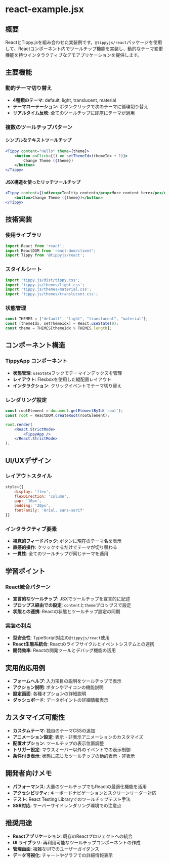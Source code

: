 # react-example.jsx

## 概要
ReactとTippy.jsを組み合わせた実装例です。`@tippyjs/react`パッケージを使用して、Reactコンポーネント内でツールチップ機能を実装し、動的なテーマ変更機能を持つインタラクティブなデモアプリケーションを提供します。

## 主要機能

### 動的テーマ切り替え
- **4種類のテーマ**: default, light, translucent, material
- **テーマローテーション**: ボタンクリックで次のテーマに循環切り替え
- **リアルタイム反映**: 全てのツールチップに即座にテーマが適用

### 複数のツールチップパターン

#### シンプルなテキストツールチップ
```jsx
<Tippy content="Hello" theme={theme}>
    <button onClick={() => setThemeIdx(themeIdx + 1)}>
        Change Theme ({theme})
    </button>
</Tippy>
```

#### JSX構造を使ったリッチツールチップ
```jsx
<Tippy content={(<div><p>Tooltip content</p><p>More content here</p></div>)} theme={theme}>
    <button>Change Theme ({theme})</button>
</Tippy>
```

## 技術実装

### 使用ライブラリ
```jsx
import React from 'react';
import ReactDOM from 'react-dom/client';
import Tippy from '@tippyjs/react';
```

### スタイルシート
```jsx
import 'tippy.js/dist/tippy.css';
import 'tippy.js/themes/light.css';
import 'tippy.js/themes/material.css';
import 'tippy.js/themes/translucent.css';
```

### 状態管理
```jsx
const THEMES = ["default", "light", "translucent", "material"];
const [themeIdx, setThemeIdx] = React.useState(0);
const theme = THEMES[themeIdx % THEMES.length];
```

## コンポーネント構造

### TippyApp コンポーネント
- **状態管理**: `useState`フックでテーマインデックスを管理
- **レイアウト**: Flexboxを使用した縦配置レイアウト
- **インタラクション**: クリックイベントでテーマ切り替え

### レンダリング設定
```jsx
const rootElement = document.getElementById('root');
const root = ReactDOM.createRoot(rootElement);

root.render(
    <React.StrictMode>
        <TippyApp />
    </React.StrictMode>
);
```

## UI/UXデザイン

### レイアウトスタイル
```jsx
style={{
    display: 'flex',
    flexDirection: 'column',
    gap: '10px',
    padding: '20px',
    fontFamily: 'Arial, sans-serif'
}}
```

### インタラクティブ要素
- **視覚的フィードバック**: ボタンに現在のテーマ名を表示
- **直感的操作**: クリックするだけでテーマが切り替わる
- **一貫性**: 全てのツールチップが同じテーマを適用

## 学習ポイント

### React統合パターン
- **宣言的なツールチップ**: JSXでツールチップを宣言的に記述
- **プロップス経由での設定**: `content`と`theme`プロップスで設定
- **状態との連携**: Reactの状態とツールチップ設定の同期

### 実装の利点
- **型安全性**: TypeScript対応の`@tippyjs/react`使用
- **React生態系統合**: Reactのライフサイクルとイベントシステムとの連携
- **開発効率**: Reactの開発ツールとデバッグ機能の活用

## 実用的応用例
- **フォームヘルプ**: 入力項目の説明をツールチップで表示
- **アクション説明**: ボタンやアイコンの機能説明
- **設定画面**: 各種オプションの詳細説明
- **ダッシュボード**: データポイントの詳細情報表示

## カスタマイズ可能性
- **カスタムテーマ**: 独自のテーマCSSの追加
- **アニメーション設定**: 表示・非表示アニメーションのカスタマイズ
- **配置オプション**: ツールチップの表示位置調整
- **トリガー設定**: マウスオーバー以外のイベントでの表示制御
- **条件付き表示**: 状態に応じたツールチップの動的表示・非表示

## 開発者向けメモ
- **パフォーマンス**: 大量のツールチップでもReactの最適化機能を活用
- **アクセシビリティ**: キーボードナビゲーションとスクリーンリーダー対応
- **テスト**: React Testing Libraryでのツールチップテスト手法
- **SSR対応**: サーバーサイドレンダリング環境での注意点

## 推奨用途
- **Reactアプリケーション**: 既存のReactプロジェクトへの統合
- **UI ライブラリ**: 再利用可能なツールチップコンポーネントの作成
- **管理画面**: 複雑なUIでのユーザーガイダンス
- **データ可視化**: チャートやグラフでの詳細情報表示

